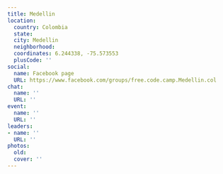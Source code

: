 ```yaml
---
title: Medellin
location:
  country: Colombia
  state: 
  city: Medellin
  neighborhood: 
  coordinates: 6.244338, -75.573553
  plusCode: ''
social:
  name: Facebook page
  URL: https://www.facebook.com/groups/free.code.camp.Medellin.col
chat:
  name: ''
  URL: ''
event:
  name: ''
  URL: ''
leaders:
- name: ''
  URL: ''
photos:
  old: 
  cover: ''
---
```

